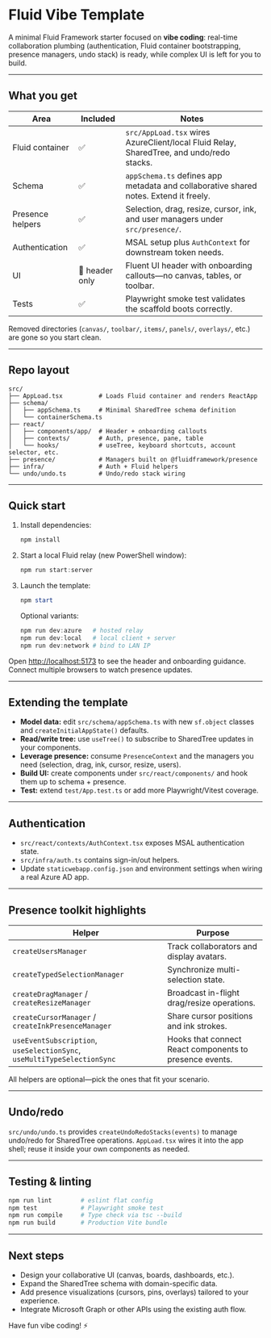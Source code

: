 # Fluid Vibe Template

A minimal Fluid Framework starter focused on **vibe coding**: real-time collaboration plumbing (authentication, Fluid container bootstrapping, presence managers, undo stack) is ready, while complex UI is left for you to build.

---

## What you get

| Area             | Included       | Notes                                                                                    |
| ---------------- | -------------- | ---------------------------------------------------------------------------------------- |
| Fluid container  | ✅             | `src/AppLoad.tsx` wires AzureClient/local Fluid Relay, SharedTree, and undo/redo stacks. |
| Schema           | ✅             | `appSchema.ts` defines app metadata and collaborative shared notes. Extend it freely.    |
| Presence helpers | ✅             | Selection, drag, resize, cursor, ink, and user managers under `src/presence/`.           |
| Authentication   | ✅             | MSAL setup plus `AuthContext` for downstream token needs.                                |
| UI               | 🧭 header only | Fluent UI header with onboarding callouts—no canvas, tables, or toolbar.                 |
| Tests            | ✅             | Playwright smoke test validates the scaffold boots correctly.                            |

Removed directories (`canvas/`, `toolbar/`, `items/`, `panels/`, `overlays/`, etc.) are gone so you start clean.

---

## Repo layout

```text
src/
├── AppLoad.tsx          # Loads Fluid container and renders ReactApp
├── schema/
│   ├── appSchema.ts     # Minimal SharedTree schema definition
│   └── containerSchema.ts
├── react/
│   ├── components/app/  # Header + onboarding callouts
│   ├── contexts/        # Auth, presence, pane, table
│   └── hooks/           # useTree, keyboard shortcuts, account selector, etc.
├── presence/            # Managers built on @fluidframework/presence
├── infra/               # Auth + Fluid helpers
└── undo/undo.ts         # Undo/redo stack wiring
```

---

## Quick start

1. Install dependencies:

    ```powershell
    npm install
    ```

2. Start a local Fluid relay (new PowerShell window):

    ```powershell
    npm run start:server
    ```

3. Launch the template:

    ```powershell
    npm start
    ```

    Optional variants:

    ```powershell
    npm run dev:azure   # hosted relay
    npm run dev:local   # local client + server
    npm run dev:network # bind to LAN IP
    ```

Open [http://localhost:5173](http://localhost:5173) to see the header and onboarding guidance. Connect multiple browsers to watch presence updates.

---

## Extending the template

- **Model data:** edit `src/schema/appSchema.ts` with new `sf.object` classes and `createInitialAppState()` defaults.
- **Read/write tree:** use `useTree()` to subscribe to SharedTree updates in your components.
- **Leverage presence:** consume `PresenceContext` and the managers you need (selection, drag, ink, cursor, resize, users).
- **Build UI:** create components under `src/react/components/` and hook them up to schema + presence.
- **Test:** extend `test/App.test.ts` or add more Playwright/Vitest coverage.

---

## Authentication

- `src/react/contexts/AuthContext.tsx` exposes MSAL authentication state.
- `src/infra/auth.ts` contains sign-in/out helpers.
- Update `staticwebapp.config.json` and environment settings when wiring a real Azure AD app.

---

## Presence toolkit highlights

| Helper                                                                  | Purpose                                                 |
| ----------------------------------------------------------------------- | ------------------------------------------------------- |
| `createUsersManager`                                                    | Track collaborators and display avatars.                |
| `createTypedSelectionManager`                                           | Synchronize multi-selection state.                      |
| `createDragManager` / `createResizeManager`                             | Broadcast in-flight drag/resize operations.             |
| `createCursorManager` / `createInkPresenceManager`                      | Share cursor positions and ink strokes.                 |
| `useEventSubscription`, `useSelectionSync`, `useMultiTypeSelectionSync` | Hooks that connect React components to presence events. |

All helpers are optional—pick the ones that fit your scenario.

---

## Undo/redo

`src/undo/undo.ts` provides `createUndoRedoStacks(events)` to manage undo/redo for SharedTree operations. `AppLoad.tsx` wires it into the app shell; reuse it inside your own components as needed.

---

## Testing & linting

```powershell
npm run lint        # eslint flat config
npm test            # Playwright smoke test
npm run compile     # Type check via tsc --build
npm run build       # Production Vite bundle
```

---

## Next steps

- Design your collaborative UI (canvas, boards, dashboards, etc.).
- Expand the SharedTree schema with domain-specific data.
- Add presence visualizations (cursors, pins, overlays) tailored to your experience.
- Integrate Microsoft Graph or other APIs using the existing auth flow.

Have fun vibe coding! ⚡

